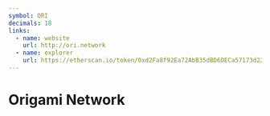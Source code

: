 ```yaml
---
symbol: ORI
decimals: 18
links:
  - name: website
    url: http://ori.network
  - name: explorer
    url: https://etherscan.io/token/0xd2Fa8f92Ea72AbB35dBD6DECa57173d22db2BA49
---
```


# Origami Network
